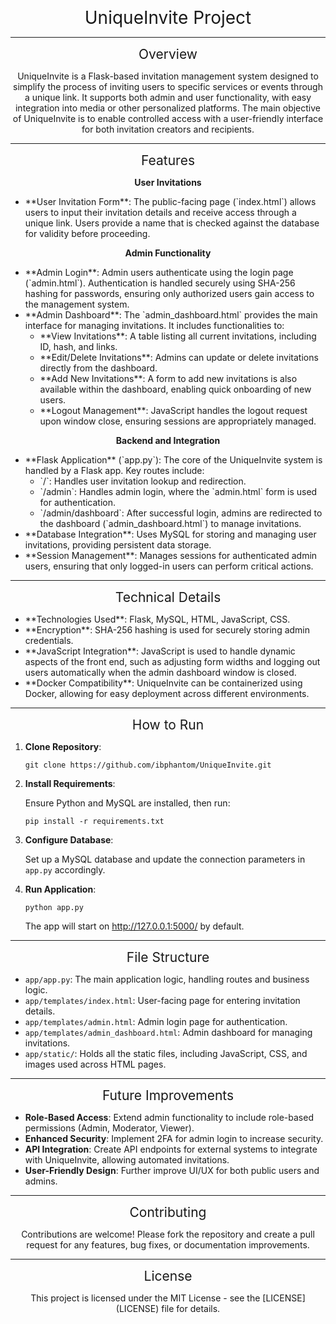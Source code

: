 <p align="center">
  <span style="font-size: 2em;">UniqueInvite Project</span>
</p>

<hr>

<p align="center">
  <span style="font-size: 1.5em;">Overview</span>
</p>

<p align="center">UniqueInvite is a Flask-based invitation management system designed to simplify the process of inviting users to specific services or events through a unique link. It supports both admin and user functionality, with easy integration into media or other personalized platforms. The main objective of UniqueInvite is to enable controlled access with a user-friendly interface for both invitation creators and recipients.</p>

<hr>

<p align="center">
  <span style="font-size: 1.5em;">Features</span>
</p>

<p align="center"><b>User Invitations</b></p>

<ul>
  <li>**User Invitation Form**: The public-facing page (`index.html`) allows users to input their invitation details and receive access through a unique link. Users provide a name that is checked against the database for validity before proceeding.</li>
</ul>

<p align="center"><b>Admin Functionality</b></p>

<ul>
  <li>**Admin Login**: Admin users authenticate using the login page (`admin.html`). Authentication is handled securely using SHA-256 hashing for passwords, ensuring only authorized users gain access to the management system.</li>
  <li>**Admin Dashboard**: The `admin_dashboard.html` provides the main interface for managing invitations. It includes functionalities to:
    <ul>
      <li>**View Invitations**: A table listing all current invitations, including ID, hash, and links.</li>
      <li>**Edit/Delete Invitations**: Admins can update or delete invitations directly from the dashboard.</li>
      <li>**Add New Invitations**: A form to add new invitations is also available within the dashboard, enabling quick onboarding of new users.</li>
      <li>**Logout Management**: JavaScript handles the logout request upon window close, ensuring sessions are appropriately managed.</li>
    </ul>
  </li>
</ul>

<p align="center"><b>Backend and Integration</b></p>

<ul>
  <li>**Flask Application** (`app.py`): The core of the UniqueInvite system is handled by a Flask app. Key routes include:
    <ul>
      <li>`/`: Handles user invitation lookup and redirection.</li>
      <li>`/admin`: Handles admin login, where the `admin.html` form is used for authentication.</li>
      <li>`/admin/dashboard`: After successful login, admins are redirected to the dashboard (`admin_dashboard.html`) to manage invitations.</li>
    </ul>
  </li>
  <li>**Database Integration**: Uses MySQL for storing and managing user invitations, providing persistent data storage.</li>
  <li>**Session Management**: Manages sessions for authenticated admin users, ensuring that only logged-in users can perform critical actions.</li>
</ul>

<hr>

<p align="center">
  <span style="font-size: 1.5em;">Technical Details</span>
</p>

<ul>
  <li>**Technologies Used**: Flask, MySQL, HTML, JavaScript, CSS.</li>
  <li>**Encryption**: SHA-256 hashing is used for securely storing admin credentials.</li>
  <li>**JavaScript Integration**: JavaScript is used to handle dynamic aspects of the front end, such as adjusting form widths and logging out users automatically when the admin dashboard window is closed.</li>
  <li>**Docker Compatibility**: UniqueInvite can be containerized using Docker, allowing for easy deployment across different environments.</li>
</ul>

<hr>

<p align="center">
  <span style="font-size: 1.5em;">How to Run</span>
</p>

<ol>
  <li><b>Clone Repository</b>:
    <pre><code>git clone https://github.com/ibphantom/UniqueInvite.git</code></pre>
  </li>
  <li><b>Install Requirements</b>:
    <p>Ensure Python and MySQL are installed, then run:</p>
    <pre><code>pip install -r requirements.txt</code></pre>
  </li>
  <li><b>Configure Database</b>:
    <p>Set up a MySQL database and update the connection parameters in <code>app.py</code> accordingly.</p>
  </li>
  <li><b>Run Application</b>:
    <pre><code>python app.py</code></pre>
    <p>The app will start on <a href="http://127.0.0.1:5000/">http://127.0.0.1:5000/</a> by default.</p>
  </li>
</ol>

<hr>

<p align="center">
  <span style="font-size: 1.5em;">File Structure</span>
</p>

<ul>
  <li><code>app/app.py</code>: The main application logic, handling routes and business logic.</li>
  <li><code>app/templates/index.html</code>: User-facing page for entering invitation details.</li>
  <li><code>app/templates/admin.html</code>: Admin login page for authentication.</li>
  <li><code>app/templates/admin_dashboard.html</code>: Admin dashboard for managing invitations.</li>
  <li><code>app/static/</code>: Holds all the static files, including JavaScript, CSS, and images used across HTML pages.</li>
</ul>

<hr>

<p align="center">
  <span style="font-size: 1.5em;">Future Improvements</span>
</p>

<ul>
  <li><b>Role-Based Access</b>: Extend admin functionality to include role-based permissions (Admin, Moderator, Viewer).</li>
  <li><b>Enhanced Security</b>: Implement 2FA for admin login to increase security.</li>
  <li><b>API Integration</b>: Create API endpoints for external systems to integrate with UniqueInvite, allowing automated invitations.</li>
  <li><b>User-Friendly Design</b>: Further improve UI/UX for both public users and admins.</li>
</ul>

<hr>

<p align="center">
  <span style="font-size: 1.5em;">Contributing</span>
</p>

<p align="center">Contributions are welcome! Please fork the repository and create a pull request for any features, bug fixes, or documentation improvements.</p>

<hr>

<p align="center">
  <span style="font-size: 1.5em;">License</span>
</p>

<p align="center">This project is licensed under the MIT License - see the [LICENSE](LICENSE) file for details.</p>

